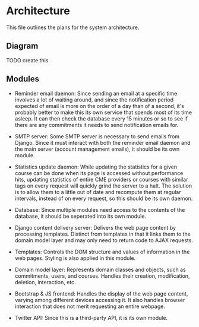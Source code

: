 # Architecture

This file outlines the plans for the system architecture.

## Diagram

TODO create this

## Modules

- Reminder email daemon: Since sending an email at a specific time involves a 
lot of waiting around, and since the notification period expected of email is 
more on the order of a day than of a second, it's probably better to make this 
its own service that spends most of its time asleep. It can then check the 
database every 15 minutes or so to see if there are any commitments it needs 
to send notification emails for.

- SMTP server: Some SMTP server is necessary to send emails from Django. Since it must interact with both the reminder email daemon and the main server (account management emails), it should be its own module.

- Statistics update daemon: While updating the statistics for a given course can be done when its page is accessed without performance hits, updating statistics of entire CME providers or courses with similar tags on every request will quickly grind the server to a halt. The solution is to allow them to a little out of date and recompute them at regular intervals, instead of on every request, so this should be its own daemon.

- Database: Since multiple modules need access to the contents of the database,
 it should be seperated into its own module.

- Django content delivery server: Delivers the web page content by processing 
templates. Distinct from templates in that it links them to the domain model 
layer and may only need to return code to AJAX requests.

- Templates: Controls the DOM structure and values of information in the web 
pages. Styling is also applied in this module.

- Domain model layer: Represents domain classes and objects, such 
as commitments, users, and courses.
Handles their creation, modification, deletion, interaction, etc.

- Bootstrap & JS frontend: Handles the display of the web page content, varying
among different devices accessing it. It also handles browser interaction 
that does not merit requesting an entire webpage.

- Twitter API: Since this is a third-party API, it is its own module.


